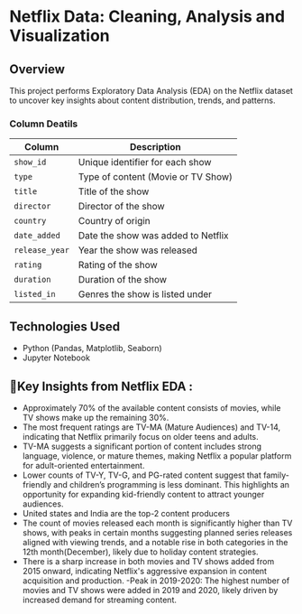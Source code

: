 # Netflix Data: Cleaning, Analysis and Visualization

## Overview
This project performs Exploratory Data Analysis (EDA) on the Netflix dataset to uncover key insights about content distribution, trends, and patterns.


### Column Deatils
| Column        | Description                                    |
|--------------|----------------------------------------------|
| `show_id`     | Unique identifier for each show             |
| `type`        | Type of content (Movie or TV Show)          |
| `title`       | Title of the show                           |
| `director`    | Director of the show                        |
| `country`     | Country of origin                           |
| `date_added`  | Date the show was added to Netflix         |
| `release_year`| Year the show was released                 |
| `rating`      | Rating of the show                         |
| `duration`    | Duration of the show                       |
| `listed_in`   | Genres the show is listed under           |


## Technologies Used
- Python (Pandas, Matplotlib, Seaborn)
- Jupyter Notebook

## 📌Key Insights from Netflix EDA :
- Approximately 70% of the available content consists of movies, while TV shows make up the remaining 30%.
- The most frequent ratings are TV-MA (Mature Audiences) and TV-14, indicating that Netflix primarily focus on older teens and adults.
- TV-MA suggests a significant portion of content includes strong language, violence, or mature themes, making Netflix a popular platform for adult-oriented entertainment.
- Lower counts of TV-Y, TV-G, and PG-rated content suggest that family-friendly and children’s programming is less dominant. This highlights an opportunity for expanding kid-friendly content to attract younger audiences.
- United states and India are the top-2 content producers
- The count of movies released each month is significantly higher than TV shows, with peaks in certain months suggesting planned series releases aligned with viewing trends, and a notable rise in both categories in the 12th month(December), likely due to holiday content strategies.
- There is a sharp increase in both movies and TV shows added from 2015 onward, indicating Netflix's aggressive expansion in content acquisition and production. -Peak in 2019-2020: The highest number of movies and TV shows were added in 2019 and 2020, likely driven by increased demand for streaming content.

